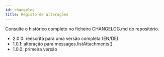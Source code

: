 ```yaml
---
id: changelog
title: Registo de alterações
---
```


Consulte o histórico completo no ficheiro CHANGELOG.md do repositório.

- 2.0.0: reescrita para uma versão completa (EN/DE)
- 1.0.1: alteração para messages.listAttachments()
- 1.0.0: primeira versão
